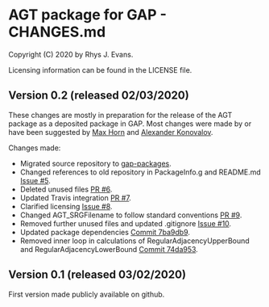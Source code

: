 # AGT package for GAP - CHANGES.md

Copyright (C) 2020 by Rhys J. Evans. 

Licensing information can be found in the LICENSE file.

## Version 0.2 (released 02/03/2020)
These changes are mostly in preparation for the release of the AGT package as 
a deposited package in GAP. Most changes were made by or have been suggested by 
[Max Horn](https://www.quendi.de/math) and [Alexander Konovalov](https://alex-konovalov.github.io/year-archive/).

Changes made:

* Migrated source repository to [gap-packages](https://github.com/gap-packages/).
* Changed references to old repository in PackageInfo.g and README.md [Issue #5](https://github.com/gap-packages/agt/issues/5). 
* Deleted unused files [PR #6](https://github.com/gap-packages/agt/pull/6).
* Updated Travis integration [PR #7](https://github.com/gap-packages/agt/pull/7).
* Clarified licensing [Issue #8](https://github.com/gap-packages/agt/issues/8).
* Changed AGT_SRGFilename to follow standard conventions [PR #9](https://github.com/gap-packages/agt/pull/9).
* Removed further unused files and updated .gitignore [Issue #10](https://github.com/gap-packages/agt/issues/10).
* Updated package dependencies [Commit 7ba9db9](https://github.com/gap-packages/agt/commit/7ba9db94f6afa952ad5203ccfdc56c7459605205).
* Removed inner loop in calculations of RegularAdjacencyUpperBound and RegularAdjacencyLowerBound [Commit 74da953](https://github.com/gap-packages/agt/commit/74da95376e99fbf51acd5e2856f80223c2d5a7a0).
 
## Version 0.1 (released 03/02/2020)
First version made publicly available on github.


